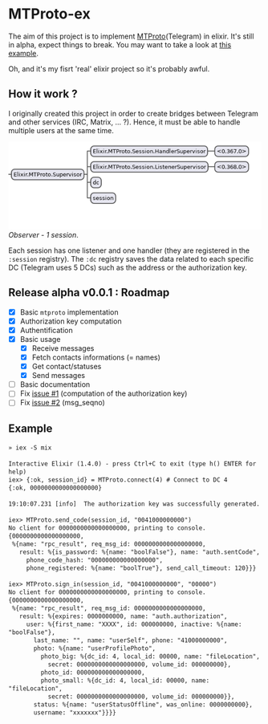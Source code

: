 # MTProto-ex

The aim of this project is to implement
[MTProto](https://core.telegram.org/mtproto)(Telegram) in elixir. It's still in
alpha, expect things to break. You may want to take a look at
[this example](https://github.com/Fnux/telegram-client-elixir-demo).

Oh, and it's my fisrt 'real' elixir project so it's probably awful.

## How it work ?

I originally created this project in order to create bridges between Telegram and
other services (IRC, Matrix, ... ?). Hence, it must be able to handle multiple
users at the same time.

![observer](observer.png "Observer - 1 session") *Observer - 1 session*.

Each session has one listener and one handler (they are registered in the
`:session` registry). The `:dc` registry saves the data related to each specific DC
(Telegram uses 5 DCs) such as the address or the authorization key.

## Release alpha v0.0.1 : Roadmap

* [x] Basic `mtproto` implementation
* [x] Authorization key computation
* [x] Authentification
* [x] Basic usage
  * [x] Receive messages
  * [x] Fetch contacts informations (= names)
  * [x] Get contact/statuses
  * [x] Send messages
* [ ] Basic documentation
* [ ] Fix [issue #1](https://github.com/Fnux/telegram-mt-elixir/issues/1)
 (computation of the authorization key)
* [ ] Fix [issue #2](https://github.com/Fnux/telegram-mt-elixir/issues/2)
 (msg_seqno)

## Example

```
» iex -S mix

Interactive Elixir (1.4.0) - press Ctrl+C to exit (type h() ENTER for help)
iex> {:ok, session_id} = MTProto.connect(4) # Connect to DC 4
{:ok, 0000000000000000000}

19:10:07.231 [info]  The authorization key was successfully generated.

iex> MTProto.send_code(session_id, "0041000000000")
No client for 0000000000000000000, printing to console.
{0000000000000000000,
 %{name: "rpc_result", req_msg_id: 0000000000000000000,
   result: %{is_password: %{name: "boolFalse"}, name: "auth.sentCode",
     phone_code_hash: "000000000000000000",
     phone_registered: %{name: "boolTrue"}, send_call_timeout: 120}}}

iex> MTProto.sign_in(session_id, "0041000000000", "00000")
No client for 0000000000000000000, printing to console.
{0000000000000000000,
 %{name: "rpc_result", req_msg_id: 0000000000000000000,
   result: %{expires: 0000000000, name: "auth.authorization",
     user: %{first_name: "XXXX", id: 000000000, inactive: %{name: "boolFalse"},
       last_name: "", name: "userSelf", phone: "41000000000",
       photo: %{name: "userProfilePhoto",
         photo_big: %{dc_id: 4, local_id: 00000, name: "fileLocation",
           secret: 0000000000000000000, volume_id: 000000000},
         photo_id: 000000000000000000,
         photo_small: %{dc_id: 4, local_id: 00000, name: "fileLocation",
           secret: 0000000000000000000, volume_id: 000000000}},
       status: %{name: "userStatusOffline", was_online: 0000000000},
       username: "xxxxxxx"}}}}
```
